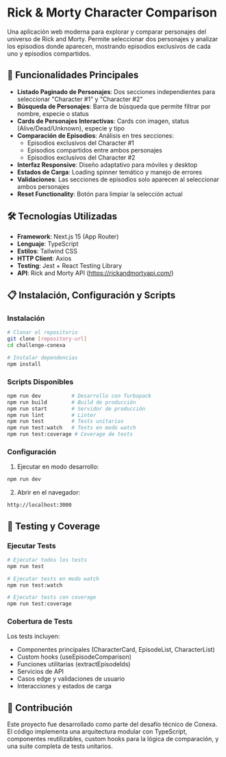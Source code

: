 # Rick & Morty Character Comparison

Una aplicación web moderna para explorar y comparar personajes del universo de Rick and Morty. Permite seleccionar dos personajes y analizar los episodios donde aparecen, mostrando episodios exclusivos de cada uno y episodios compartidos.

## 🚀 Funcionalidades Principales

- **Listado Paginado de Personajes**: Dos secciones independientes para seleccionar "Character #1" y "Character #2"
- **Búsqueda de Personajes**: Barra de búsqueda que permite filtrar por nombre, especie o status
- **Cards de Personajes Interactivas**: Cards con imagen, status (Alive/Dead/Unknown), especie y tipo
- **Comparación de Episodios**: Análisis en tres secciones:
  - Episodios exclusivos del Character #1
  - Episodios compartidos entre ambos personajes
  - Episodios exclusivos del Character #2
- **Interfaz Responsive**: Diseño adaptativo para móviles y desktop
- **Estados de Carga**: Loading spinner temático y manejo de errores
- **Validaciones**: Las secciones de episodios solo aparecen al seleccionar ambos personajes
- **Reset Functionality**: Botón para limpiar la selección actual

## 🛠️ Tecnologías Utilizadas

- **Framework**: Next.js 15 (App Router)
- **Lenguaje**: TypeScript
- **Estilos**: Tailwind CSS
- **HTTP Client**: Axios
- **Testing**: Jest + React Testing Library
- **API**: Rick and Morty API (https://rickandmortyapi.com/)

## 📋 Instalación, Configuración y Scripts

### Instalación

```bash
# Clonar el repositorio
git clone [repository-url]
cd challenge-conexa

# Instalar dependencias
npm install
```

### Scripts Disponibles

```bash
npm run dev          # Desarrollo con Turbopack
npm run build        # Build de producción
npm run start        # Servidor de producción
npm run lint         # Linter
npm run test         # Tests unitarios
npm run test:watch   # Tests en modo watch
npm run test:coverage # Coverage de tests
```

### Configuración

1. Ejecutar en modo desarrollo:
```bash
npm run dev
```

2. Abrir en el navegador:
```
http://localhost:3000
```

## 🧪 Testing y Coverage

### Ejecutar Tests
```bash
# Ejecutar todos los tests
npm run test

# Ejecutar tests en modo watch
npm run test:watch

# Ejecutar tests con coverage
npm run test:coverage
```

### Cobertura de Tests
Los tests incluyen:
- Componentes principales (CharacterCard, EpisodeList, CharacterList)
- Custom hooks (useEpisodeComparison)
- Funciones utilitarias (extractEpisodeIds)
- Servicios de API
- Casos edge y validaciones de usuario
- Interacciones y estados de carga

## 👥 Contribución

Este proyecto fue desarrollado como parte del desafío técnico de Conexa. El código implementa una arquitectura modular con TypeScript, componentes reutilizables, custom hooks para la lógica de comparación, y una suite completa de tests unitarios.